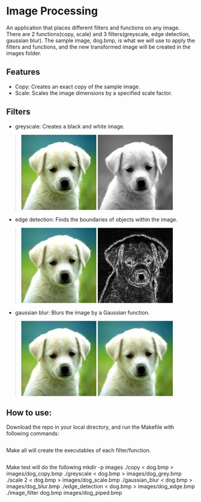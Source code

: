 # Image Processing
An application that places different filters and functions on any image. There are 2 functions(copy, scale) and 3 filters(greyscale, edge detection, gaussian blur). The sample image, dog.bmp, is what we will use to apply the filters and functions, and the new transformed image will be created in the images folder.

## Features
 * Copy: Creates an exact copy of the sample image.
 * Scale: Scales the image dimensions by a specified scale factor.

## Filters
 * greyscale: Creates a black and white image.
  > ![splashpage](dog.bmp) 
  > ![splashpage](/images/dog_grey.bmp)
 * edge detection: Finds the boundaries of objects within the image.
  > ![splashpage](dog.bmp)
  > ![splashpage](/images/dog_edge.bmp)
 * gaussian blur: Blurs the image by a Gaussian function. 
  >![splashpage](dog.bmp)
  >![splashpage](/images/dog_blur.bmp)

## How to use:
Download the repo in your local directory, and run the Makefile with following commands:
```make all
```
Make all will create the executables of each filter/function.
```make test
```
Make test will do the following 
mkdir -p images
	./copy < dog.bmp > images/dog_copy.bmp
	./greyscale < dog.bmp > images/dog_grey.bmp
	./scale 2 < dog.bmp > images/dog_scale.bmp
	./gaussian_blur < dog.bmp > images/dog_blur.bmp
	./edge_detection < dog.bmp > images/dog_edge.bmp
	./image_filter dog.bmp images/dog_piped.bmp

